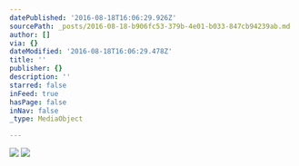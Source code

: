 ```yaml
---
datePublished: '2016-08-18T16:06:29.926Z'
sourcePath: _posts/2016-08-18-b906fc53-379b-4e01-b033-847cb94239ab.md
author: []
via: {}
dateModified: '2016-08-18T16:06:29.478Z'
title: ''
publisher: {}
description: ''
starred: false
inFeed: true
hasPage: false
inNav: false
_type: MediaObject

---
```

![](https://the-grid-user-content.s3-us-west-2.amazonaws.com/16e17885-e9d1-4d45-83a6-e1fa86405086.jpg)
![](https://the-grid-user-content.s3-us-west-2.amazonaws.com/3bac1892-4ea5-4c00-ab75-a70544f5adc4.jpg)